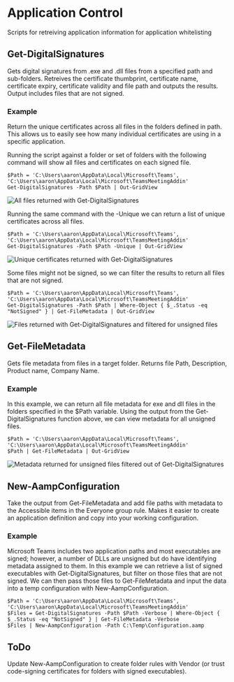 # Application Control
Scripts for retreiving application information for application whitelisting


## Get-DigitalSignatures
Gets digital signatures from .exe and .dll files from a specified path and sub-folders. Retreives the certificate thumbprint, certificate name, certificate expiry, certificate validity and file path and outputs the results. Output includes files that are not signed.

### Example
Return the unique certificates across all files in the folders defined in path. This allows us to easily see how many individual certificates are using in a specific application.

Running the script against a folder or set of folders with the following command will show all files and certificates on each signed file.

    $Path = 'C:\Users\aaron\AppData\Local\Microsoft\Teams', 'C:\Users\aaron\AppData\Local\Microsoft\TeamsMeetingAddin'
    Get-DigitalSignatures -Path $Path | Out-GridView

![All files returned with Get-DigitalSignatures](https://raw.githubusercontent.com/aaronparker/ApplicationControl/master/img/Get-DigitalSignature-All.PNG "All files returned with Get-DigitalSignatures")

Running the same command with the -Unique we can return a list of unique certificates across all files.

    $Path = 'C:\Users\aaron\AppData\Local\Microsoft\Teams', 'C:\Users\aaron\AppData\Local\Microsoft\TeamsMeetingAddin'
    Get-DigitalSignatures -Path $Path -Unique | Out-GridView

![Unique certificates returned with Get-DigitalSignatures](https://raw.githubusercontent.com/aaronparker/ApplicationControl/master/img/Get-DigitalSignature-Unique.PNG "Unique certificates returned with Get-DigitalSignatures")

Some files might not be signed, so we can filter the results to return all files that are not signed.

    $Path = 'C:\Users\aaron\AppData\Local\Microsoft\Teams', 'C:\Users\aaron\AppData\Local\Microsoft\TeamsMeetingAddin'
    Get-DigitalSignatures -Path $Path | Where-Object { $_.Status -eq "NotSigned" } | Get-FileMetadata | Out-GridView

![Files returned with Get-DigitalSignatures and filtered for unsigned files](https://raw.githubusercontent.com/aaronparker/ApplicationControl/master/img/Get-DigitalSignature-NotSigned.PNG "Files returned with Get-DigitalSignatures and filtered for unsigned files")

## Get-FileMetadata
 Gets file metadata from files in a target folder. Returns file Path, Description, Product name, Company Name.

### Example
 In this example, we can return all file metadata for exe and dll files in the folders specified in the $Path variable. Using the output from the Get-DigitalSignatures function above, we can view metadata for all unsigned files.

    $Path = 'C:\Users\aaron\AppData\Local\Microsoft\Teams', 'C:\Users\aaron\AppData\Local\Microsoft\TeamsMeetingAddin'
    $Path | Get-FileMetadata | Out-GridView

![Metadata returned for unsigned files filtered out of Get-DigitalSignatures](https://raw.githubusercontent.com/aaronparker/ApplicationControl/master/img/Get-FileMetadata-NotSigned.PNG "Metadata returned for unsigned files filtered out of Get-DigitalSignatures")

## New-AampConfiguration
Take the output from Get-FileMetadata and add file paths with metadata to the Accessible items in the Everyone group rule.
Makes it easier to create an application definition and copy into your working configuration.

### Example
Microsoft Teams includes two application paths and most executables are signed; however, a number of DLLs are unsigned but do have identifying metadata assigned to them. In this example we can retrieve a list of signed executables with Get-DigitalSignatures, but filter on those files that are not signed. We can then pass those files to Get-FileMetadata and input the data into a temp configuration with New-AampConfiguration.

    $Path = 'C:\Users\aaron\AppData\Local\Microsoft\Teams', 'C:\Users\aaron\AppData\Local\Microsoft\TeamsMeetingAddin'
    $Files = Get-DigitalSignatures -Path $Path -Verbose | Where-Object { $_.Status -eq "NotSigned" } | Get-FileMetadata -Verbose
    $Files | New-AampConfiguration -Path C:\Temp\Configuration.aamp


## ToDo
Update New-AampConfiguration to create folder rules with Vendor (or trust code-signing certificates for folders with signed executables).

